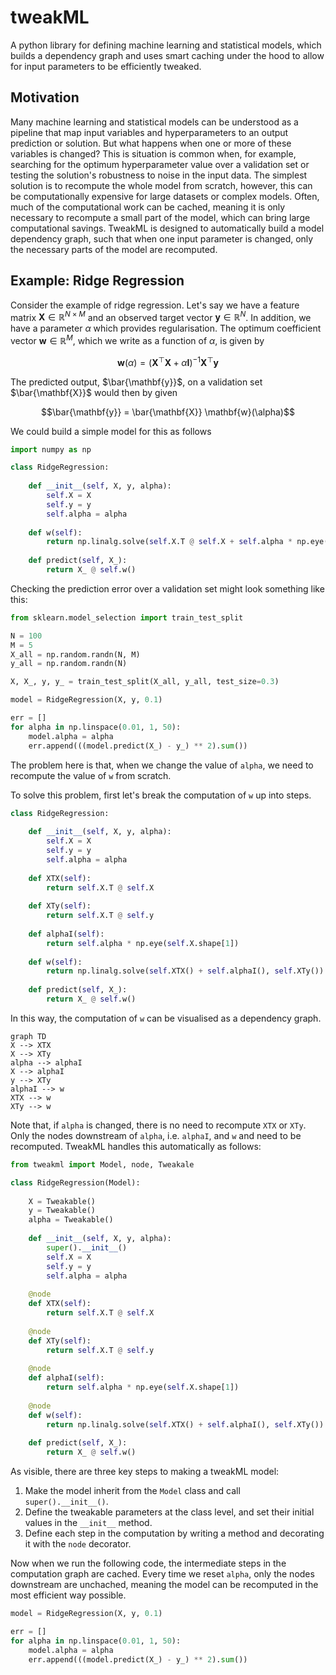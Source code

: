 # tweakML

A python library for defining machine learning and statistical models, which builds a dependency graph and uses smart caching under the hood to allow for input parameters to be efficiently tweaked.

## Motivation

Many machine learning and statistical models can be understood as a pipeline that map input variables and hyperparameters to an output prediction or solution. But what happens when one or more of these variables is changed? This is situation is common when, for example, searching for the optimum hyperparameter value over a validation set or testing the solution's robustness to noise in the input data. The simplest solution is to recompute the whole model from scratch, however, this can be computationally expensive for large datasets or complex models. Often, much of the computational work can be cached, meaning it is only necessary to recompute a small part of the model, which can bring large computational savings. TweakML is designed to automatically build a model dependency graph, such that when one input  parameter is changed, only the necessary parts of the model are recomputed.

## Example: Ridge Regression

Consider the example of ridge regression. Let's say we have a feature matrix $\mathbf{X} \in 
\mathbb{R}^{N \times M}$ and an observed target vector $\mathbf{y} \in \mathbb{R}^{N}$. In addition, we 
have a  parameter $\alpha$ which provides regularisation. The optimum coefficient vector $\mathbf
{w} \in \mathbb{R}^{M}$, which we write as a function of $\alpha$, is given by 

$$\mathbf{w}(\alpha) = \left( \mathbf{X}^\top \mathbf{X} + \alpha \mathbf{I}\right)^{-1} \mathbf{X}^\top 
\mathbf{y}$$

The predicted output, $\bar{\mathbf{y}}$, on a validation set $\bar{\mathbf{X}}$ would then by given 

$$\bar{\mathbf{y}} = \bar{\mathbf{X}} \mathbf{w}(\alpha)$$

We could build a simple model for this as follows 

```python 
import numpy as np

class RidgeRegression:
    
    def __init__(self, X, y, alpha):
        self.X = X
        self.y = y
        self.alpha = alpha
        
    def w(self):
        return np.linalg.solve(self.X.T @ self.X + self.alpha * np.eye(self.X.shape[1]), self.X.T @ self.y)
    
    def predict(self, X_):
        return X_ @ self.w()
```

Checking the prediction error over a validation set might look something like this:

```python 
from sklearn.model_selection import train_test_split

N = 100
M = 5
X_all = np.random.randn(N, M)
y_all = np.random.randn(N)

X, X_, y, y_ = train_test_split(X_all, y_all, test_size=0.3)

model = RidgeRegression(X, y, 0.1)

err = []
for alpha in np.linspace(0.01, 1, 50):
    model.alpha = alpha
	err.append(((model.predict(X_) - y_) ** 2).sum())    

```

The problem here is that, when we change the value of `alpha`, we need to recompute the value of `w` from scratch. 

To solve this problem, first let's break the computation of `w`  up into steps. 

```python 
class RidgeRegression:
    
    def __init__(self, X, y, alpha):
        self.X = X
        self.y = y
        self.alpha = alpha
        
    def XTX(self):
        return self.X.T @ self.X
    
    def XTy(self):
        return self.X.T @ self.y
    
    def alphaI(self):
        return self.alpha * np.eye(self.X.shape[1])
        
    def w(self):
        return np.linalg.solve(self.XTX() + self.alphaI(), self.XTy())
    
    def predict(self, X_):
        return X_ @ self.w()
```

In this way, the computation of `w` can be visualised as a dependency graph. 

```mermaid
graph TD
X --> XTX
X --> XTy
alpha --> alphaI
X --> alphaI
y --> XTy
alphaI --> w
XTX --> w
XTy --> w
```

Note that, if `alpha` is changed, there is no need to recompute `XTX` or `XTy`. Only the nodes downstream of `alpha`, i.e. `alphaI`, and `w` and need to be recomputed. TweakML handles this automatically as follows: 

```python
from tweakml import Model, node, Tweakale

class RidgeRegression(Model):
    
    X = Tweakable()
    y = Tweakable()
    alpha = Tweakable()
    
    def __init__(self, X, y, alpha):
        super().__init__()
        self.X = X
        self.y = y
        self.alpha = alpha
    
    @node    
    def XTX(self):
        return self.X.T @ self.X
    
    @node
    def XTy(self):
        return self.X.T @ self.y
    
    @node
    def alphaI(self):
        return self.alpha * np.eye(self.X.shape[1])
	
    @node
    def w(self):
        return np.linalg.solve(self.XTX() + self.alphaI(), self.XTy())
    
    def predict(self, X_):
        return X_ @ self.w()
```

As visible, there are three key steps to making a tweakML model: 

1. Make the model inherit from the `Model` class and call `super().__init__()`. 
2. Define the tweakable parameters at the class level, and set their initial values in the `__init__` method. 
3. Define each step in the computation by writing a method and decorating it with the `node` decorator. 

Now when we run the following code, the intermediate steps in the computation graph are cached. Every time we reset `alpha`, only the nodes downstream are unchached, meaning the model can be recomputed in the most efficient way possible. 

```python 
model = RidgeRegression(X, y, 0.1)

err = []
for alpha in np.linspace(0.01, 1, 50):
    model.alpha = alpha
	err.append(((model.predict(X_) - y_) ** 2).sum()) 
```

